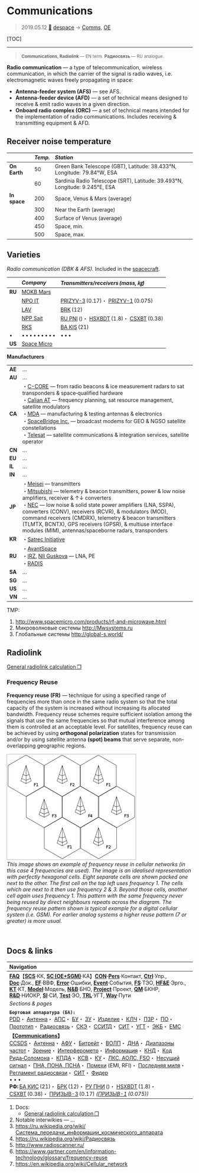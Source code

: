 # Communications
> 2019.05.12 [🚀](../index/index.md) [despace](index.md) → [Comms](comms.md), [OE](sc.md)

[TOC]

---

> <small>**Communications, Radiolink** — EN term. **Радиосвязь** — RU analogue.</small>

**Radio communication** — a type of telecommunication, wireless communication, in which the carrier of the signal is radio waves, i.e. electromagnetic waves freely propagating in space:

   - **Antenna-feeder system (AFS)** — see AFS.
   - **Antenna-feeder device (AFD)** — a set of technical means designed to receive & emit radio waves in a given direction.
   - **Onboard radio complex (ORC)** — a set of technical means intended for the implementation of radio communications. Includes receiving & transmitting equipment & AFD.



## Receiver noise temperature

| |*Temp.*|*Station*|
|:--|:--|:--|
|**On Earth**|50|Green Bank Telescope (GBT), Latitude: 38.433°N, Longitude: 79.84°W, ESA|
| |60|Sardinia Radio Telescope (SRT), Latitude: 39.493°N, Longitude: 9.245°E, ESA|
|**In space**|200|Space, Venus & Mars (average)|
| |300|Near the Earth (average)|
| |400|Surface of Venus (average)|
| |450|Space, min.|
| |500|Space, max.|



## Varieties
*Radio communication (DBK & AFS).* Included in the [spacecraft](sc.md).

| |*Company*|*Transmitters/receivers (mass, ㎏)*|
|:--|:--|:--|
|**RU**|[MOKB Mars](contact/mars_mokb.md)| |
| |[NPO IT](contact/npoit.md)|[PRIZYV-3](comms_lst.md) (0.17)・ [PRIZYV-1](comms_lst.md) (0.075)|
| |[LAV](contact/lav.md)|[BRK](brk_lav.md) (12)|
| |[NPP Sait](contact/sait_ltd.md)|[RU PNI](ру_пни.md) ()・ [HSXBDT](comms_lst.md) (1.8)・ [CSXBT](comms_lst.md) (0.38)|
| |[RKS](contact/rss.md)|[BA KIS](ба_кис.md) (21)|
|•|• • • • • • • • •|• • •|
|**US**|[Space Micro](space_micro.md)| |

**Manufacturers**

| | |
|:--|:--|
|**AE**|…|
|**AU**|…|
|**CA**|・[C-CORE](contact/c_core.md) — from radio beacons & ice measurement radars to sat transponders & space‑qualified hardware<br> ・[Calian AT](contact/calian_at.md) — frequency planning, sat resource management, satellite modulators<br> ・[MDA](contact/mda.md) — manufacturing & testing antennas & electronics<br> ・[SpaceBridge Inc.](contact/spacebridge.md) — broadcast modems for GEO & NGSO satellite constellations<br> ・[Telesat](contact/telesat.md) — satellite communications & integration services, satellite operator|
|**CN**|…|
|**EU**|…|
|**IL**|…|
|**IN**|…|
|**JP**|・[Meisei](contact/meisei.md) — transmitters<br> ・[Mitsubishi](contact/mitsubishi.md) — telemetry & beacon transmitters, power & low noise amplifiers, receiver & ↑↓ converters<br> ・[NEC](contact/nec.md) — low noise & solid state power amplifiers (LNA, SSPA), converters (CONV), receivers (RCVR), & modulators (MOD), command receivers (CMDRX), telemetry & beacon transmitters (TLMTX, BCNTX), GPS receivers (GPSR), & multiuse interface modules (MIM), antennas/spaceborne radars, transponders|
|**KR**|・[Satrec Initiative](contact/satreci.md)|
|**RU**|・[AvantSpace](contact/avantspace.md)<br> ・[IRZ](contact/irz.md), [NII Guskova](нии_гуськова.md) — LNA, PE<br> ・[RADIS](contact/radis.md)|
|**SA**|…|
|**SG**|…|
|**US**|…|
|**VN**|…|

TMP:

   1. <http://www.spacemicro.com/products/rf-and-microwave.html>
   1. Микроволновые системы <http://Mwsystems.ru>
   1. Глобальные системы <http://global-s.world/>



## Radiolink

[General radiolink calculation ❐](f/comms/radiolink_calc_full.zip)


### Frequency Reuse

**Frequency reuse (FR)** — technique for using a specified range of frequencies more than once in the same radio system so that the total capacity of the system is increased without increasing its allocated bandwidth. Frequency reuse schemes require sufficient isolation among the signals that use the same frequencies so that mutual interference among them is controlled at an acceptable level. For satellites, frequency reuse can be achieved by using **orthogonal polarization** states for transmission and/or by using satellite antenna **(spot) beams** that serve separate, non-overlapping geographic regions.

![](f/comms/frequency_reuse.png)  
*This image shows an example of frequency reuse in cellular networks (in this case 4 frequencies are used). The image is an idealised representation with perfectly hexagonal cells. Eight separate cells are shown packed one next to the other. The first cell on the top left uses frequency 1. The cells which are next to it then use frequency 2 & 3. Beyond those cells, another cell again uses frequency 1. This pattern with the same frequency never being reused by direct neighbours repeats across the diagram. The frequency reuse pattern shown is typical example for a digital cellular system (i.e. GSM). For earlier analog systems a higher reuse pattern (7 or greater) is more usual.*



<p style="page-break-after:always"> </p>

## Docs & links
|Navigation|
|:--|
|**[FAQ](faq.md)**【**[SCS](scs.md)**·КК, **[SC (OE+SGM)](sc.md)**·КА】**[CON](contact.md)·[Pers](person.md)**·Контакт, **[Ctrl](control.md)**·Упр., **[Doc](doc.md)**·Док., **[EF](ef.md)**·ВВФ, **[Error](error.md)**·Ошибки, **[Event](event.md)**·События, **[FS](fs.md)**·ТЭО, **[HF&E](hfe.md)**·Эрго., **[KT](kt.md)**·КТ, **[Model](model.md)**·Модель, **[N&B](nnb.md)**·БНО, **[Project](project.md)**·Проект, **[QM](qm.md)**·БКНР, **[R&D](rnd.md)**·НИОКР, **[SI](si.md)**·СИ, **[Test](test.md)**·ЭО, **[TRL](trl.md)**·УГТ, **[Way](way.md)**·Пути|
|*Sections & pages*|
|**`Бортовая аппаратура (БА):`**<br> [PDD](pdd.md)・ [Антенна](antenna.md)・ [АПС](hns.md)・ [БУ](eas.md)・ [ЗУ](ds.md)・ [Изделие](unit.md)・ [КЛЧ](clean_lvl.md)・ [ПЗР](fov.md)・ [ПО](soft.md)・ [Прототип](prototype.md)・ [Радиосвязь](comms.md)・ [СКЭ](elmsys.md)・ [ССИТД](tsdcs.md)・ [СИТ](etedp.md)・ [УГТ](trl.md)・ [ЭКБ](elc.md)・ [EMC](emc.md)|
|**【[Communications](comms.md)】**<br> [CCSDS](ccsds.md)・ [Антенна](antenna.md)・ [АФУ](afdev.md)・ [Битрейт](bitrate.md)・ [ВОЛП](ofts.md)・ [ДНА](дна.md)・ [Диапазоны частот](rf.md)・ [Зрение](view.md)・ [Интерферометр](interferometer.md)・ [Информация](info.md)・ [КНД](directivity.md)・ [Код Рида‑Соломона](rsco.md)・ [КПДА](antenna.md)・ [КСВ](swr.md)・ [КУ](ку.md)・ [ЛКС, АОЛС, FSO](fso.md)・ [Несущий сигнал](carrwave.md)・ [ПНА, ПОНА, ПСНА](devd.md)・ [Помехи](emi.md) (EMI, RFI)・ [Последняя миля](last_mile.md)・ [Регламент радиосвязи](rf.md)・ [СИТ](etedp.md)・ [Фидер](feeder.md) <br>• • •<br> **РФ:** [БА КИС](ба_кис.md) (21)・ [БРК](brk_lav.md) (12)・ [РУ ПНИ](ру_пни.md) ()・ [HSXBDT](comms_lst.md) (1.8)・ [CSXBT](comms_lst.md) (0.38)・ [ПРИЗЫВ-3](comms_lst.md) (0.17) *([ПРИЗЫВ-1](comms_lst.md) (0.075))*|

   1. Docs:
      - [General radiolink calculation ❐](f/comms/radiolink_calc_full.zip)
   1. Notable interwikies — …
   1. <https://ru.wikipedia.org/wiki/Система_передачи_информации_космического_аппарата>
   1. <https://ru.wikipedia.org/wiki/Радиосвязь>
   1. <http://www.radioscanner.ru/>
   1. <https://www.gartner.com/en/information-technology/glossary/frequency-reuse>
   1. <https://en.wikipedia.org/wiki/Cellular_network>
